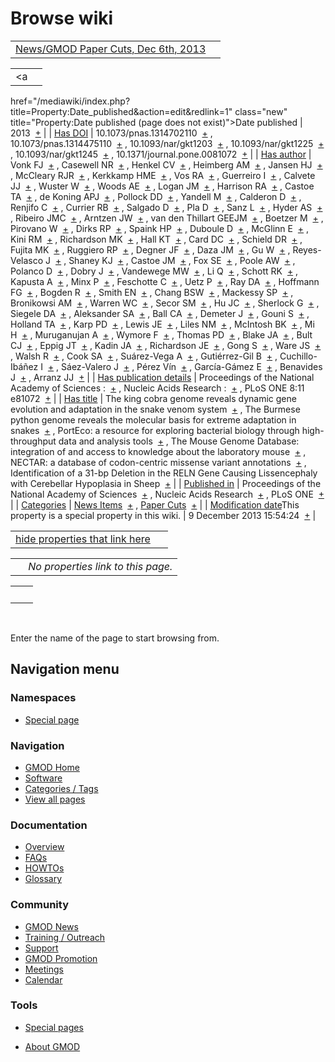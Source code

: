 



<span id="top"></span>




# <span dir="auto">Browse wiki</span>






|  |  |
|----|----|
| [News/GMOD Paper Cuts, Dec 6th, 2013](/wiki/News/GMOD_Paper_Cuts,_Dec_6th,_2013 "News/GMOD Paper Cuts, Dec 6th, 2013") |  |

|  |  |
|----|----|
| <a
href="/mediawiki/index.php?title=Property:Date_published&amp;action=edit&amp;redlink=1"
class="new"
title="Property:Date published (page does not exist)">Date published</a> | <span class="smwb-value">2013  <span class="smwsearch">[+](/wiki/Special%3ASearchByProperty/Date-20published/2013 "Special%3ASearchByProperty/Date-20published/2013")</span></span> |
| <a
href="/mediawiki/index.php?title=Property:Has_DOI&amp;action=edit&amp;redlink=1"
class="new" title="Property:Has DOI (page does not exist)">Has DOI</a> | <span class="smwb-value">10.1073/pnas.1314702110  <span class="smwsearch">[+](/wiki/Special%3ASearchByProperty/Has-20DOI/10.1073-2Fpnas.1314702110 "Special%3ASearchByProperty/Has-20DOI/10.1073-2Fpnas.1314702110")</span></span> , <span class="smwb-value">10.1073/pnas.1314475110  <span class="smwsearch">[+](/wiki/Special%3ASearchByProperty/Has-20DOI/10.1073-2Fpnas.1314475110 "Special%3ASearchByProperty/Has-20DOI/10.1073-2Fpnas.1314475110")</span></span> , <span class="smwb-value">10.1093/nar/gkt1203  <span class="smwsearch">[+](/wiki/Special%3ASearchByProperty/Has-20DOI/10.1093-2Fnar-2Fgkt1203 "Special%3ASearchByProperty/Has-20DOI/10.1093-2Fnar-2Fgkt1203")</span></span> , <span class="smwb-value">10.1093/nar/gkt1225  <span class="smwsearch">[+](/wiki/Special%3ASearchByProperty/Has-20DOI/10.1093-2Fnar-2Fgkt1225 "Special%3ASearchByProperty/Has-20DOI/10.1093-2Fnar-2Fgkt1225")</span></span> , <span class="smwb-value">10.1093/nar/gkt1245  <span class="smwsearch">[+](/wiki/Special%3ASearchByProperty/Has-20DOI/10.1093-2Fnar-2Fgkt1245 "Special%3ASearchByProperty/Has-20DOI/10.1093-2Fnar-2Fgkt1245")</span></span> , <span class="smwb-value">10.1371/journal.pone.0081072  <span class="smwsearch">[+](/wiki/Special%3ASearchByProperty/Has-20DOI/10.1371-2Fjournal.pone.0081072 "Special%3ASearchByProperty/Has-20DOI/10.1371-2Fjournal.pone.0081072")</span></span> |
| <a
href="/mediawiki/index.php?title=Property:Has_author&amp;action=edit&amp;redlink=1"
class="new"
title="Property:Has author (page does not exist)">Has author</a> | <span class="smwb-value">Vonk FJ  <span class="smwsearch">[+](/wiki/Special%3ASearchByProperty/Has-20author/Vonk-20FJ "Special%3ASearchByProperty/Has-20author/Vonk-20FJ")</span></span> , <span class="smwb-value">Casewell NR  <span class="smwsearch">[+](/wiki/Special%3ASearchByProperty/Has-20author/Casewell-20NR "Special%3ASearchByProperty/Has-20author/Casewell-20NR")</span></span> , <span class="smwb-value">Henkel CV  <span class="smwsearch">[+](/wiki/Special%3ASearchByProperty/Has-20author/Henkel-20CV "Special%3ASearchByProperty/Has-20author/Henkel-20CV")</span></span> , <span class="smwb-value">Heimberg AM  <span class="smwsearch">[+](/wiki/Special%3ASearchByProperty/Has-20author/Heimberg-20AM "Special%3ASearchByProperty/Has-20author/Heimberg-20AM")</span></span> , <span class="smwb-value">Jansen HJ  <span class="smwsearch">[+](/wiki/Special%3ASearchByProperty/Has-20author/Jansen-20HJ "Special%3ASearchByProperty/Has-20author/Jansen-20HJ")</span></span> , <span class="smwb-value">McCleary RJR  <span class="smwsearch">[+](/wiki/Special%3ASearchByProperty/Has-20author/McCleary-20RJR "Special%3ASearchByProperty/Has-20author/McCleary-20RJR")</span></span> , <span class="smwb-value">Kerkkamp HME  <span class="smwsearch">[+](/wiki/Special%3ASearchByProperty/Has-20author/Kerkkamp-20HME "Special%3ASearchByProperty/Has-20author/Kerkkamp-20HME")</span></span> , <span class="smwb-value">Vos RA  <span class="smwsearch">[+](/wiki/Special%3ASearchByProperty/Has-20author/Vos-20RA "Special%3ASearchByProperty/Has-20author/Vos-20RA")</span></span> , <span class="smwb-value">Guerreiro I  <span class="smwsearch">[+](/wiki/Special%3ASearchByProperty/Has-20author/Guerreiro-20I "Special%3ASearchByProperty/Has-20author/Guerreiro-20I")</span></span> , <span class="smwb-value">Calvete JJ  <span class="smwsearch">[+](/wiki/Special%3ASearchByProperty/Has-20author/Calvete-20JJ "Special%3ASearchByProperty/Has-20author/Calvete-20JJ")</span></span> , <span class="smwb-value">Wuster W  <span class="smwsearch">[+](/wiki/Special%3ASearchByProperty/Has-20author/Wuster-20W "Special%3ASearchByProperty/Has-20author/Wuster-20W")</span></span> , <span class="smwb-value">Woods AE  <span class="smwsearch">[+](/wiki/Special%3ASearchByProperty/Has-20author/Woods-20AE "Special%3ASearchByProperty/Has-20author/Woods-20AE")</span></span> , <span class="smwb-value">Logan JM  <span class="smwsearch">[+](/wiki/Special%3ASearchByProperty/Has-20author/Logan-20JM "Special%3ASearchByProperty/Has-20author/Logan-20JM")</span></span> , <span class="smwb-value">Harrison RA  <span class="smwsearch">[+](/wiki/Special%3ASearchByProperty/Has-20author/Harrison-20RA "Special%3ASearchByProperty/Has-20author/Harrison-20RA")</span></span> , <span class="smwb-value">Castoe TA  <span class="smwsearch">[+](/wiki/Special%3ASearchByProperty/Has-20author/Castoe-20TA "Special%3ASearchByProperty/Has-20author/Castoe-20TA")</span></span> , <span class="smwb-value">de Koning APJ  <span class="smwsearch">[+](/wiki/Special%3ASearchByProperty/Has-20author/de-20Koning-20APJ "Special%3ASearchByProperty/Has-20author/de-20Koning-20APJ")</span></span> , <span class="smwb-value">Pollock DD  <span class="smwsearch">[+](/wiki/Special%3ASearchByProperty/Has-20author/Pollock-20DD "Special%3ASearchByProperty/Has-20author/Pollock-20DD")</span></span> , <span class="smwb-value">Yandell M  <span class="smwsearch">[+](/wiki/Special%3ASearchByProperty/Has-20author/Yandell-20M "Special%3ASearchByProperty/Has-20author/Yandell-20M")</span></span> , <span class="smwb-value">Calderon D  <span class="smwsearch">[+](/wiki/Special%3ASearchByProperty/Has-20author/Calderon-20D "Special%3ASearchByProperty/Has-20author/Calderon-20D")</span></span> , <span class="smwb-value">Renjifo C  <span class="smwsearch">[+](/wiki/Special%3ASearchByProperty/Has-20author/Renjifo-20C "Special%3ASearchByProperty/Has-20author/Renjifo-20C")</span></span> , <span class="smwb-value">Currier RB  <span class="smwsearch">[+](/wiki/Special%3ASearchByProperty/Has-20author/Currier-20RB "Special%3ASearchByProperty/Has-20author/Currier-20RB")</span></span> , <span class="smwb-value">Salgado D  <span class="smwsearch">[+](/wiki/Special%3ASearchByProperty/Has-20author/Salgado-20D "Special%3ASearchByProperty/Has-20author/Salgado-20D")</span></span> , <span class="smwb-value">Pla D  <span class="smwsearch">[+](/wiki/Special%3ASearchByProperty/Has-20author/Pla-20D "Special%3ASearchByProperty/Has-20author/Pla-20D")</span></span> , <span class="smwb-value">Sanz L  <span class="smwsearch">[+](/wiki/Special%3ASearchByProperty/Has-20author/Sanz-20L "Special%3ASearchByProperty/Has-20author/Sanz-20L")</span></span> , <span class="smwb-value">Hyder AS  <span class="smwsearch">[+](/wiki/Special%3ASearchByProperty/Has-20author/Hyder-20AS "Special%3ASearchByProperty/Has-20author/Hyder-20AS")</span></span> , <span class="smwb-value">Ribeiro JMC  <span class="smwsearch">[+](/wiki/Special%3ASearchByProperty/Has-20author/Ribeiro-20JMC "Special%3ASearchByProperty/Has-20author/Ribeiro-20JMC")</span></span> , <span class="smwb-value">Arntzen JW  <span class="smwsearch">[+](/wiki/Special%3ASearchByProperty/Has-20author/Arntzen-20JW "Special%3ASearchByProperty/Has-20author/Arntzen-20JW")</span></span> , <span class="smwb-value">van den Thillart GEEJM  <span class="smwsearch">[+](/wiki/Special%3ASearchByProperty/Has-20author/van-20den-20Thillart-20GEEJM "Special%3ASearchByProperty/Has-20author/van-20den-20Thillart-20GEEJM")</span></span> , <span class="smwb-value">Boetzer M  <span class="smwsearch">[+](/wiki/Special%3ASearchByProperty/Has-20author/Boetzer-20M "Special%3ASearchByProperty/Has-20author/Boetzer-20M")</span></span> , <span class="smwb-value">Pirovano W  <span class="smwsearch">[+](/wiki/Special%3ASearchByProperty/Has-20author/Pirovano-20W "Special%3ASearchByProperty/Has-20author/Pirovano-20W")</span></span> , <span class="smwb-value">Dirks RP  <span class="smwsearch">[+](/wiki/Special%3ASearchByProperty/Has-20author/Dirks-20RP "Special%3ASearchByProperty/Has-20author/Dirks-20RP")</span></span> , <span class="smwb-value">Spaink HP  <span class="smwsearch">[+](/wiki/Special%3ASearchByProperty/Has-20author/Spaink-20HP "Special%3ASearchByProperty/Has-20author/Spaink-20HP")</span></span> , <span class="smwb-value">Duboule D  <span class="smwsearch">[+](/wiki/Special%3ASearchByProperty/Has-20author/Duboule-20D "Special%3ASearchByProperty/Has-20author/Duboule-20D")</span></span> , <span class="smwb-value">McGlinn E  <span class="smwsearch">[+](/wiki/Special%3ASearchByProperty/Has-20author/McGlinn-20E "Special%3ASearchByProperty/Has-20author/McGlinn-20E")</span></span> , <span class="smwb-value">Kini RM  <span class="smwsearch">[+](/wiki/Special%3ASearchByProperty/Has-20author/Kini-20RM "Special%3ASearchByProperty/Has-20author/Kini-20RM")</span></span> , <span class="smwb-value">Richardson MK  <span class="smwsearch">[+](/wiki/Special%3ASearchByProperty/Has-20author/Richardson-20MK "Special%3ASearchByProperty/Has-20author/Richardson-20MK")</span></span> , <span class="smwb-value">Hall KT  <span class="smwsearch">[+](/wiki/Special%3ASearchByProperty/Has-20author/Hall-20KT "Special%3ASearchByProperty/Has-20author/Hall-20KT")</span></span> , <span class="smwb-value">Card DC  <span class="smwsearch">[+](/wiki/Special%3ASearchByProperty/Has-20author/Card-20DC "Special%3ASearchByProperty/Has-20author/Card-20DC")</span></span> , <span class="smwb-value">Schield DR  <span class="smwsearch">[+](/wiki/Special%3ASearchByProperty/Has-20author/Schield-20DR "Special%3ASearchByProperty/Has-20author/Schield-20DR")</span></span> , <span class="smwb-value">Fujita MK  <span class="smwsearch">[+](/wiki/Special%3ASearchByProperty/Has-20author/Fujita-20MK "Special%3ASearchByProperty/Has-20author/Fujita-20MK")</span></span> , <span class="smwb-value">Ruggiero RP  <span class="smwsearch">[+](/wiki/Special%3ASearchByProperty/Has-20author/Ruggiero-20RP "Special%3ASearchByProperty/Has-20author/Ruggiero-20RP")</span></span> , <span class="smwb-value">Degner JF  <span class="smwsearch">[+](/wiki/Special%3ASearchByProperty/Has-20author/Degner-20JF "Special%3ASearchByProperty/Has-20author/Degner-20JF")</span></span> , <span class="smwb-value">Daza JM  <span class="smwsearch">[+](/wiki/Special%3ASearchByProperty/Has-20author/Daza-20JM "Special%3ASearchByProperty/Has-20author/Daza-20JM")</span></span> , <span class="smwb-value">Gu W  <span class="smwsearch">[+](/wiki/Special%3ASearchByProperty/Has-20author/Gu-20W "Special%3ASearchByProperty/Has-20author/Gu-20W")</span></span> , <span class="smwb-value">Reyes-Velasco J  <span class="smwsearch">[+](/wiki/Special%3ASearchByProperty/Has-20author/Reyes-2DVelasco-20J "Special%3ASearchByProperty/Has-20author/Reyes-2DVelasco-20J")</span></span> , <span class="smwb-value">Shaney KJ  <span class="smwsearch">[+](/wiki/Special%3ASearchByProperty/Has-20author/Shaney-20KJ "Special%3ASearchByProperty/Has-20author/Shaney-20KJ")</span></span> , <span class="smwb-value">Castoe JM  <span class="smwsearch">[+](/wiki/Special%3ASearchByProperty/Has-20author/Castoe-20JM "Special%3ASearchByProperty/Has-20author/Castoe-20JM")</span></span> , <span class="smwb-value">Fox SE  <span class="smwsearch">[+](/wiki/Special%3ASearchByProperty/Has-20author/Fox-20SE "Special%3ASearchByProperty/Has-20author/Fox-20SE")</span></span> , <span class="smwb-value">Poole AW  <span class="smwsearch">[+](/wiki/Special%3ASearchByProperty/Has-20author/Poole-20AW "Special%3ASearchByProperty/Has-20author/Poole-20AW")</span></span> , <span class="smwb-value">Polanco D  <span class="smwsearch">[+](/wiki/Special%3ASearchByProperty/Has-20author/Polanco-20D "Special%3ASearchByProperty/Has-20author/Polanco-20D")</span></span> , <span class="smwb-value">Dobry J  <span class="smwsearch">[+](/wiki/Special%3ASearchByProperty/Has-20author/Dobry-20J "Special%3ASearchByProperty/Has-20author/Dobry-20J")</span></span> , <span class="smwb-value">Vandewege MW  <span class="smwsearch">[+](/wiki/Special%3ASearchByProperty/Has-20author/Vandewege-20MW "Special%3ASearchByProperty/Has-20author/Vandewege-20MW")</span></span> , <span class="smwb-value">Li Q  <span class="smwsearch">[+](/wiki/Special%3ASearchByProperty/Has-20author/Li-20Q "Special%3ASearchByProperty/Has-20author/Li-20Q")</span></span> , <span class="smwb-value">Schott RK  <span class="smwsearch">[+](/wiki/Special%3ASearchByProperty/Has-20author/Schott-20RK "Special%3ASearchByProperty/Has-20author/Schott-20RK")</span></span> , <span class="smwb-value">Kapusta A  <span class="smwsearch">[+](/wiki/Special%3ASearchByProperty/Has-20author/Kapusta-20A "Special%3ASearchByProperty/Has-20author/Kapusta-20A")</span></span> , <span class="smwb-value">Minx P  <span class="smwsearch">[+](/wiki/Special%3ASearchByProperty/Has-20author/Minx-20P "Special%3ASearchByProperty/Has-20author/Minx-20P")</span></span> , <span class="smwb-value">Feschotte C  <span class="smwsearch">[+](/wiki/Special%3ASearchByProperty/Has-20author/Feschotte-20C "Special%3ASearchByProperty/Has-20author/Feschotte-20C")</span></span> , <span class="smwb-value">Uetz P  <span class="smwsearch">[+](/wiki/Special%3ASearchByProperty/Has-20author/Uetz-20P "Special%3ASearchByProperty/Has-20author/Uetz-20P")</span></span> , <span class="smwb-value">Ray DA  <span class="smwsearch">[+](/wiki/Special%3ASearchByProperty/Has-20author/Ray-20DA "Special%3ASearchByProperty/Has-20author/Ray-20DA")</span></span> , <span class="smwb-value">Hoffmann FG  <span class="smwsearch">[+](/wiki/Special%3ASearchByProperty/Has-20author/Hoffmann-20FG "Special%3ASearchByProperty/Has-20author/Hoffmann-20FG")</span></span> , <span class="smwb-value">Bogden R  <span class="smwsearch">[+](/wiki/Special%3ASearchByProperty/Has-20author/Bogden-20R "Special%3ASearchByProperty/Has-20author/Bogden-20R")</span></span> , <span class="smwb-value">Smith EN  <span class="smwsearch">[+](/wiki/Special%3ASearchByProperty/Has-20author/Smith-20EN "Special%3ASearchByProperty/Has-20author/Smith-20EN")</span></span> , <span class="smwb-value">Chang BSW  <span class="smwsearch">[+](/wiki/Special%3ASearchByProperty/Has-20author/Chang-20BSW "Special%3ASearchByProperty/Has-20author/Chang-20BSW")</span></span> , <span class="smwb-value">Mackessy SP  <span class="smwsearch">[+](/wiki/Special%3ASearchByProperty/Has-20author/Mackessy-20SP "Special%3ASearchByProperty/Has-20author/Mackessy-20SP")</span></span> , <span class="smwb-value">Bronikowsi AM  <span class="smwsearch">[+](/wiki/Special%3ASearchByProperty/Has-20author/Bronikowsi-20AM "Special%3ASearchByProperty/Has-20author/Bronikowsi-20AM")</span></span> , <span class="smwb-value">Warren WC  <span class="smwsearch">[+](/wiki/Special%3ASearchByProperty/Has-20author/Warren-20WC "Special%3ASearchByProperty/Has-20author/Warren-20WC")</span></span> , <span class="smwb-value">Secor SM  <span class="smwsearch">[+](/wiki/Special%3ASearchByProperty/Has-20author/Secor-20SM "Special%3ASearchByProperty/Has-20author/Secor-20SM")</span></span> , <span class="smwb-value">Hu JC  <span class="smwsearch">[+](/wiki/Special%3ASearchByProperty/Has-20author/Hu-20JC "Special%3ASearchByProperty/Has-20author/Hu-20JC")</span></span> , <span class="smwb-value">Sherlock G  <span class="smwsearch">[+](/wiki/Special%3ASearchByProperty/Has-20author/Sherlock-20G "Special%3ASearchByProperty/Has-20author/Sherlock-20G")</span></span> , <span class="smwb-value">Siegele DA  <span class="smwsearch">[+](/wiki/Special%3ASearchByProperty/Has-20author/Siegele-20DA "Special%3ASearchByProperty/Has-20author/Siegele-20DA")</span></span> , <span class="smwb-value">Aleksander SA  <span class="smwsearch">[+](/wiki/Special%3ASearchByProperty/Has-20author/Aleksander-20SA "Special%3ASearchByProperty/Has-20author/Aleksander-20SA")</span></span> , <span class="smwb-value">Ball CA  <span class="smwsearch">[+](/wiki/Special%3ASearchByProperty/Has-20author/Ball-20CA "Special%3ASearchByProperty/Has-20author/Ball-20CA")</span></span> , <span class="smwb-value">Demeter J  <span class="smwsearch">[+](/wiki/Special%3ASearchByProperty/Has-20author/Demeter-20J "Special%3ASearchByProperty/Has-20author/Demeter-20J")</span></span> , <span class="smwb-value">Gouni S  <span class="smwsearch">[+](/wiki/Special%3ASearchByProperty/Has-20author/Gouni-20S "Special%3ASearchByProperty/Has-20author/Gouni-20S")</span></span> , <span class="smwb-value">Holland TA  <span class="smwsearch">[+](/wiki/Special%3ASearchByProperty/Has-20author/Holland-20TA "Special%3ASearchByProperty/Has-20author/Holland-20TA")</span></span> , <span class="smwb-value">Karp PD  <span class="smwsearch">[+](/wiki/Special%3ASearchByProperty/Has-20author/Karp-20PD "Special%3ASearchByProperty/Has-20author/Karp-20PD")</span></span> , <span class="smwb-value">Lewis JE  <span class="smwsearch">[+](/wiki/Special%3ASearchByProperty/Has-20author/Lewis-20JE "Special%3ASearchByProperty/Has-20author/Lewis-20JE")</span></span> , <span class="smwb-value">Liles NM  <span class="smwsearch">[+](/wiki/Special%3ASearchByProperty/Has-20author/Liles-20NM "Special%3ASearchByProperty/Has-20author/Liles-20NM")</span></span> , <span class="smwb-value">McIntosh BK  <span class="smwsearch">[+](/wiki/Special%3ASearchByProperty/Has-20author/McIntosh-20BK "Special%3ASearchByProperty/Has-20author/McIntosh-20BK")</span></span> , <span class="smwb-value">Mi H  <span class="smwsearch">[+](/wiki/Special%3ASearchByProperty/Has-20author/Mi-20H "Special%3ASearchByProperty/Has-20author/Mi-20H")</span></span> , <span class="smwb-value">Muruganujan A  <span class="smwsearch">[+](/wiki/Special%3ASearchByProperty/Has-20author/Muruganujan-20A "Special%3ASearchByProperty/Has-20author/Muruganujan-20A")</span></span> , <span class="smwb-value">Wymore F  <span class="smwsearch">[+](/wiki/Special%3ASearchByProperty/Has-20author/Wymore-20F "Special%3ASearchByProperty/Has-20author/Wymore-20F")</span></span> , <span class="smwb-value">Thomas PD  <span class="smwsearch">[+](/wiki/Special%3ASearchByProperty/Has-20author/Thomas-20PD "Special%3ASearchByProperty/Has-20author/Thomas-20PD")</span></span> , <span class="smwb-value">Blake JA  <span class="smwsearch">[+](/wiki/Special%3ASearchByProperty/Has-20author/Blake-20JA "Special%3ASearchByProperty/Has-20author/Blake-20JA")</span></span> , <span class="smwb-value">Bult CJ  <span class="smwsearch">[+](/wiki/Special%3ASearchByProperty/Has-20author/Bult-20CJ "Special%3ASearchByProperty/Has-20author/Bult-20CJ")</span></span> , <span class="smwb-value">Eppig JT  <span class="smwsearch">[+](/wiki/Special%3ASearchByProperty/Has-20author/Eppig-20JT "Special%3ASearchByProperty/Has-20author/Eppig-20JT")</span></span> , <span class="smwb-value">Kadin JA  <span class="smwsearch">[+](/wiki/Special%3ASearchByProperty/Has-20author/Kadin-20JA "Special%3ASearchByProperty/Has-20author/Kadin-20JA")</span></span> , <span class="smwb-value">Richardson JE  <span class="smwsearch">[+](/wiki/Special%3ASearchByProperty/Has-20author/Richardson-20JE "Special%3ASearchByProperty/Has-20author/Richardson-20JE")</span></span> , <span class="smwb-value">Gong S  <span class="smwsearch">[+](/wiki/Special%3ASearchByProperty/Has-20author/Gong-20S "Special%3ASearchByProperty/Has-20author/Gong-20S")</span></span> , <span class="smwb-value">Ware JS  <span class="smwsearch">[+](/wiki/Special%3ASearchByProperty/Has-20author/Ware-20JS "Special%3ASearchByProperty/Has-20author/Ware-20JS")</span></span> , <span class="smwb-value">Walsh R  <span class="smwsearch">[+](/wiki/Special%3ASearchByProperty/Has-20author/Walsh-20R "Special%3ASearchByProperty/Has-20author/Walsh-20R")</span></span> , <span class="smwb-value">Cook SA  <span class="smwsearch">[+](/wiki/Special%3ASearchByProperty/Has-20author/Cook-20SA "Special%3ASearchByProperty/Has-20author/Cook-20SA")</span></span> , <span class="smwb-value">Suárez-Vega A  <span class="smwsearch">[+](/wiki/Special%3ASearchByProperty/Has-20author/Su%C3%A1rez-2DVega-20A "Special%3ASearchByProperty/Has-20author/Suárez-2DVega-20A")</span></span> , <span class="smwb-value">Gutiérrez-Gil B  <span class="smwsearch">[+](/wiki/Special%3ASearchByProperty/Has-20author/Guti%C3%A9rrez-2DGil-20B "Special%3ASearchByProperty/Has-20author/Gutiérrez-2DGil-20B")</span></span> , <span class="smwb-value">Cuchillo-Ibáñez I  <span class="smwsearch">[+](/wiki/Special%3ASearchByProperty/Has-20author/Cuchillo-2DIb%C3%A1%C3%B1ez-20I "Special%3ASearchByProperty/Has-20author/Cuchillo-2DIbáñez-20I")</span></span> , <span class="smwb-value">Sáez-Valero J  <span class="smwsearch">[+](/wiki/Special%3ASearchByProperty/Has-20author/S%C3%A1ez-2DValero-20J "Special%3ASearchByProperty/Has-20author/Sáez-2DValero-20J")</span></span> , <span class="smwb-value">Pérez Vín  <span class="smwsearch">[+](/wiki/Special%3ASearchByProperty/Has-20author/P%C3%A9rez-20V%C3%ADn "Special%3ASearchByProperty/Has-20author/Pérez-20Vín")</span></span> , <span class="smwb-value">García-Gámez E  <span class="smwsearch">[+](/wiki/Special%3ASearchByProperty/Has-20author/Garc%C3%ADa-2DG%C3%A1mez-20E "Special%3ASearchByProperty/Has-20author/García-2DGámez-20E")</span></span> , <span class="smwb-value">Benavides J  <span class="smwsearch">[+](/wiki/Special%3ASearchByProperty/Has-20author/Benavides-20J "Special%3ASearchByProperty/Has-20author/Benavides-20J")</span></span> , <span class="smwb-value">Arranz JJ  <span class="smwsearch">[+](/wiki/Special%3ASearchByProperty/Has-20author/Arranz-20JJ "Special%3ASearchByProperty/Has-20author/Arranz-20JJ")</span></span> |
| <a
href="/mediawiki/index.php?title=Property:Has_publication_details&amp;action=edit&amp;redlink=1"
class="new"
title="Property:Has publication details (page does not exist)">Has publication details</a> | <span class="smwb-value">Proceedings of the National Academy of Sciences :  <span class="smwsearch">[+](/wiki/Special%3ASearchByProperty/Has-20publication-20details/Proceedings-20of-20the-20National-20Academy-20of-20Sciences-20: "Special%3ASearchByProperty/Has-20publication-20details/Proceedings-20of-20the-20National-20Academy-20of-20Sciences-20:")</span></span> , <span class="smwb-value">Nucleic Acids Research :  <span class="smwsearch">[+](/wiki/Special%3ASearchByProperty/Has-20publication-20details/Nucleic-20Acids-20Research-20: "Special%3ASearchByProperty/Has-20publication-20details/Nucleic-20Acids-20Research-20:")</span></span> , <span class="smwb-value">PLoS ONE 8:11 e81072  <span class="smwsearch">[+](/wiki/Special%3ASearchByProperty/Has-20publication-20details/PLoS-20ONE-208:11-20e81072 "Special%3ASearchByProperty/Has-20publication-20details/PLoS-20ONE-208:11-20e81072")</span></span> |
| [Has title](/wiki/Property%3AHas_title "Property:Has title") | <span class="smwb-value">The king cobra genome reveals dynamic gene evolution and adaptation in the snake venom system  <span class="smwsearch">[+](/wiki/Special%3ASearchByProperty/Has-20title/The-20king-20cobra-20genome-20reveals-20dynamic-20gene-20evolution-20and-20adaptation-20in-20the-20snake-20venom-20system "Special%3ASearchByProperty/Has-20title/The-20king-20cobra-20genome-20reveals-20dynamic-20gene-20evolution-20and-20adaptation-20in-20the-20snake-20venom-20system")</span></span> , <span class="smwb-value">The Burmese python genome reveals the molecular basis for extreme adaptation in snakes  <span class="smwsearch">[+](/wiki/Special%3ASearchByProperty/Has-20title/The-20Burmese-20python-20genome-20reveals-20the-20molecular-20basis-20for-20extreme-20adaptation-20in-20snakes "Special%3ASearchByProperty/Has-20title/The-20Burmese-20python-20genome-20reveals-20the-20molecular-20basis-20for-20extreme-20adaptation-20in-20snakes")</span></span> , <span class="smwb-value">PortEco: a resource for exploring bacterial biology through high-throughput data and analysis tools  <span class="smwsearch">[+](/wiki/Special%3ASearchByProperty/Has-20title/PortEco%3A-20a-20resource-20for-20exploring-20bacterial-20biology-20through-20high-2Dthroughput-20data-20and-20analysis-20tools "Special%3ASearchByProperty/Has-20title/PortEco%3A-20a-20resource-20for-20exploring-20bacterial-20biology-20through-20high-2Dthroughput-20data-20and-20analysis-20tools")</span></span> , <span class="smwb-value">The Mouse Genome Database: integration of and access to knowledge about the laboratory mouse  <span class="smwsearch">[+](/wiki/Special%3ASearchByProperty/Has-20title/The-20Mouse-20Genome-20Database:-20integration-20of-20and-20access-20to-20knowledge-20about-20the-20laboratory-20mouse "Special%3ASearchByProperty/Has-20title/The-20Mouse-20Genome-20Database:-20integration-20of-20and-20access-20to-20knowledge-20about-20the-20laboratory-20mouse")</span></span> , <span class="smwb-value">NECTAR: a database of codon-centric missense variant annotations  <span class="smwsearch">[+](/wiki/Special%3ASearchByProperty/Has-20title/NECTAR:-20a-20database-20of-20codon-2Dcentric-20missense-20variant-20annotations "Special%3ASearchByProperty/Has-20title/NECTAR:-20a-20database-20of-20codon-2Dcentric-20missense-20variant-20annotations")</span></span> , <span class="smwb-value">Identification of a 31-bp Deletion in the RELN Gene Causing Lissencephaly with Cerebellar Hypoplasia in Sheep  <span class="smwsearch">[+](/wiki/Special%3ASearchByProperty/Has-20title/Identification-20of-20a-2031-2Dbp-20Deletion-20in-20the-20RELN-20Gene-20Causing-20Lissencephaly-20with-20Cerebellar-20Hypoplasia-20in-20Sheep "Special%3ASearchByProperty/Has-20title/Identification-20of-20a-2031-2Dbp-20Deletion-20in-20the-20RELN-20Gene-20Causing-20Lissencephaly-20with-20Cerebellar-20Hypoplasia-20in-20Sheep")</span></span> |
| <a
href="/mediawiki/index.php?title=Property:Published_in&amp;action=edit&amp;redlink=1"
class="new"
title="Property:Published in (page does not exist)">Published in</a> | <span class="smwb-value">Proceedings of the National Academy of Sciences  <span class="smwsearch">[+](/wiki/Special%3ASearchByProperty/Published-20in/Proceedings-20of-20the-20National-20Academy-20of-20Sciences "Special%3ASearchByProperty/Published-20in/Proceedings-20of-20the-20National-20Academy-20of-20Sciences")</span></span> , <span class="smwb-value">Nucleic Acids Research  <span class="smwsearch">[+](/wiki/Special%3ASearchByProperty/Published-20in/Nucleic-20Acids-20Research "Special%3ASearchByProperty/Published-20in/Nucleic-20Acids-20Research")</span></span> , <span class="smwb-value">PLoS ONE  <span class="smwsearch">[+](/wiki/Special%3ASearchByProperty/Published-20in/PLoS-20ONE "Special%3ASearchByProperty/Published-20in/PLoS-20ONE")</span></span> |
| [Categories](/wiki/Special%3ACategories "Special%3ACategories") | <span class="smwb-value">[News Items](/wiki/Category%3ANews_Items "Category%3ANews Items")  <span class="smwsearch">[+](/wiki/Special%3ASearchByProperty/News-20Items "Special%3ASearchByProperty/News-20Items")</span></span> , <span class="smwb-value">[Paper Cuts](/wiki/Category%3APaper_Cuts "Category%3APaper Cuts")  <span class="smwsearch">[+](/wiki/Special%3ASearchByProperty/Paper-20Cuts "Special%3ASearchByProperty/Paper-20Cuts")</span></span> |
| <span class="smw-highlighter" data-type="1" state="inline" data-title="Property"><span class="smwbuiltin">[Modification date](/wiki/Property:Modification_date "Property:Modification date")</span><span class="smwttcontent">This property is a special property in this wiki.</span></span> | <span class="smwb-value">9 December 2013 15:54:24  <span class="smwsearch">[+](/wiki/Special%3ASearchByProperty/Modification-20date/9-20December-202013-2015:54:24 "Special%3ASearchByProperty/Modification-20date/9-20December-202013-2015:54:24")</span></span> |

<span id="smw_browse_incoming"></span>

|  |  |
|----|----|
| [hide properties that link here](/mediawiki/index.php?title=Special:Browse&offset=0&dir=out&article=News%2FGMOD+Paper+Cuts%2C+Dec+6th%2C+2013)  |  |

|     |                                    |
|-----|------------------------------------|
|     | *No properties link to this page.* |

|     |     |
|-----|-----|
|     |     |

 

Enter the name of the page to start browsing from.  








## Navigation menu



### Namespaces

- <span id="ca-nstab-special">[Special
  page](/wiki/Special%3ABrowse/News-2FGMOD_Paper_Cuts,_Dec_6th,_2013 "This is a special page, you cannot edit the page itself")</span>






### Navigation



- <span id="n-GMOD-Home">[GMOD Home](/wiki/Main_Page)</span>
- <span id="n-Software">[Software](/wiki/GMOD_Components)</span>
- <span id="n-Categories-.2F-Tags">[Categories /
  Tags](/wiki/Categories)</span>
- <span id="n-View-all-pages">[View all
  pages](/wiki/Special:AllPages)</span>




### Documentation



- <span id="n-Overview">[Overview](/wiki/Overview)</span>
- <span id="n-FAQs">[FAQs](/wiki/Category%3AFAQ)</span>
- <span id="n-HOWTOs">[HOWTOs](/wiki/Category%3AHOWTO)</span>
- <span id="n-Glossary">[Glossary](/wiki/Glossary)</span>




### Community



- <span id="n-GMOD-News">[GMOD News](/wiki/GMOD_News)</span>
- <span id="n-Training-.2F-Outreach">[Training /
  Outreach](/wiki/Training_and_Outreach)</span>
- <span id="n-Support">[Support](/wiki/Support)</span>
- <span id="n-GMOD-Promotion">[GMOD
  Promotion](/wiki/GMOD_Promotion)</span>
- <span id="n-Meetings">[Meetings](/wiki/Meetings)</span>
- <span id="n-Calendar">[Calendar](/wiki/Calendar)</span>




### Tools



- <span id="t-specialpages"><a href="/wiki/Special%3ASpecialPages" accesskey="q"
  title="A list of all special pages [q]">Special pages</a></span>






- <span id="footer-places-about">[About
  GMOD](/wiki/GMOD%3AAbout "GMOD%3AAbout")</span>

<!-- -->




